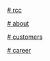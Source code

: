 <p><a href="https://efekta.github.io/rcc/build/index.html"># rcc</a></p>
<p><a href="https://efekta.github.io/rcc/build/about.html"># about</a></p>
<p><a href="https://efekta.github.io/rcc/build/customers.html"># customers</a></p>
<p><a href="https://efekta.github.io/rcc/build/career.html"># career</a></p>
